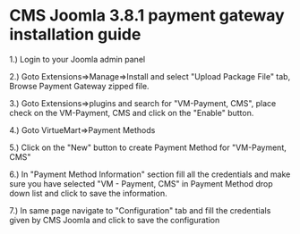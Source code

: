 # CMS Joomla 3.8.1 payment gateway installation guide
1.) Login to your Joomla admin panel

2.) Goto Extensions=>Manage=>Install and select "Upload Package File" tab, Browse Payment Gateway zipped file.

3.) Goto Extensions=>plugins and search for "VM-Payment, CMS", place check on the VM-Payment, CMS and click on the "Enable" button.

4.) Goto VirtueMart=>Payment Methods

5.) Click on the "New" button to create Payment Method for "VM-Payment, CMS"

6.) In "Payment Method Information" section fill all the credentials and make sure you have selected "VM - Payment, CMS" in Payment    Method drop down list and click to save the information.

7.) In same page navigate to "Configuration" tab and fill the credentials given by CMS Joomla and click to save the configuration
